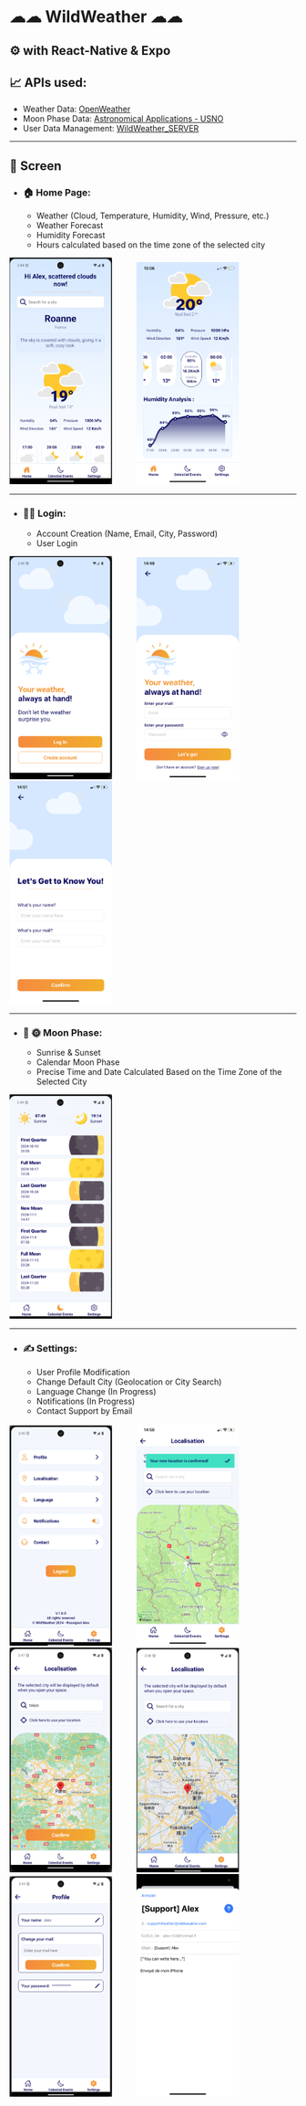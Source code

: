 # ☁☁ WildWeather ☁☁
## ⚙️ with React-Native & Expo

## 📈 APIs used:
 - Weather Data: [OpenWeather](https://openweathermap.org/)
 - Moon Phase Data: [Astronomical Applications - USNO](https://aa.usno.navy.mil/data/api)
 - User Data Management: [WildWeather_SERVER](https://github.com/RossAlex0/WildWeather_SERVER)

---

## 🎨 Screen

   - ### 🏠 Home Page:
      - Weather (Cloud, Temperature, Humidity, Wind, Pressure, etc.)
      - Weather Forecast
      - Humidity Forecast
      - Hours calculated based on the time zone of the selected city

  <img src="https://github.com/RossAlex0/WildWeather_APP/blob/main/assets/readme/homeandr.png" alt="Cover" width="180"/> &nbsp;&nbsp;&nbsp;&nbsp;&nbsp;&nbsp;&nbsp;&nbsp;&nbsp;&nbsp;<img src="https://github.com/RossAlex0/WildWeather_APP/blob/main/assets/readme/homebottomios.jpeg" alt="Cover" width="180"/>

---

   - ### 👩‍💻 Login:
      - Account Creation (Name, Email, City, Password)
      - User Login

  <img src="https://github.com/RossAlex0/WildWeather_APP/blob/main/assets/readme/log.png" alt="Cover" width="180"/> &nbsp;&nbsp;&nbsp;&nbsp;&nbsp;&nbsp;&nbsp;&nbsp;&nbsp;&nbsp;<img src="https://github.com/RossAlex0/WildWeather_APP/blob/main/assets/readme/login.PNG" alt="Cover" width="180"/> &nbsp;&nbsp;&nbsp;&nbsp;&nbsp;&nbsp;&nbsp;&nbsp;&nbsp;&nbsp;<img src="https://github.com/RossAlex0/WildWeather_APP/blob/main/assets/readme/createacc.PNG" alt="Cover" width="180"/> 

---

   - ### 🌛 🌞 Moon Phase:
      - Sunrise & Sunset
      - Calendar Moon Phase
      - Precise Time and Date Calculated Based on the Time Zone of the Selected City

<img src="https://github.com/RossAlex0/WildWeather_APP/blob/main/assets/readme/moonphase.png" alt="Cover" width="180"/>

---
    
   - ### ✍️ Settings:
      - User Profile Modification
      - Change Default City (Geolocation or City Search)
      - Language Change (In Progress)
      - Notifications (In Progress)
      - Contact Support by Email
    
  <img src="https://github.com/RossAlex0/WildWeather_APP/blob/main/assets/readme/settings.png" alt="Cover" width="180"/> &nbsp;&nbsp;&nbsp;&nbsp;&nbsp;&nbsp;&nbsp;&nbsp;&nbsp;&nbsp;<img src="https://github.com/RossAlex0/WildWeather_APP/blob/main/assets/readme/popconfirm.PNG" alt="Cover" width="180"/> &nbsp;&nbsp;&nbsp;&nbsp;&nbsp;&nbsp;&nbsp;&nbsp;&nbsp;&nbsp;<img src="https://github.com/RossAlex0/WildWeather_APP/blob/main/assets/readme/localisation.png" alt="Cover" width="180"/> &nbsp;&nbsp;&nbsp;&nbsp;&nbsp;&nbsp;&nbsp;&nbsp;&nbsp;&nbsp;<img src="https://github.com/RossAlex0/WildWeather_APP/blob/main/assets/readme/localisation2.png" alt="Cover" width="180"/> &nbsp;&nbsp;&nbsp;&nbsp;&nbsp;&nbsp;&nbsp;&nbsp;&nbsp;&nbsp;<img src="https://github.com/RossAlex0/WildWeather_APP/blob/main/assets/readme/profile.png" alt="Cover" width="180"/> &nbsp;&nbsp;&nbsp;&nbsp;&nbsp;&nbsp;&nbsp;&nbsp;&nbsp;&nbsp;<img src="https://github.com/RossAlex0/WildWeather_APP/blob/main/assets/readme/contact.PNG" alt="Cover" width="180"/> 


